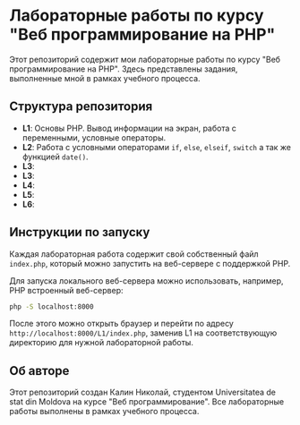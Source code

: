 # Лабораторные работы по курсу "Веб программирование на PHP"

Этот репозиторий содержит мои лабораторные работы по курсу "Веб программирование на PHP". Здесь представлены задания, выполненные мной в рамках учебного процесса.

## Структура репозитория

- **L1**: Основы PHP. Вывод информации на экран, работа с переменными, условные операторы.
- **L2**: Работа с условными операторами `if`, `else`, `elseif`, `switch` а так же функцией `date()`.
- **L3**: 
- **L3**: 
- **L4**: 
- **L5**: 
- **L6**: 

## Инструкции по запуску

Каждая лабораторная работа содержит свой собственный файл `index.php`, который можно запустить на веб-сервере с поддержкой PHP.

Для запуска локального веб-сервера можно использовать, например, PHP встроенный веб-сервер:
```bash
php -S localhost:8000 
```
После этого можно открыть браузер и перейти по адресу `http://localhost:8000/L1/index.php`, заменив L1 на соответствующую директорию для нужной лабораторной работы. 

## Об авторе
Этот репозиторий создан Калин Николай, студентом Universitatea de stat din Moldova на курсе "Веб программирование". Все лабораторные работы выполнены в рамках учебного процесса.
